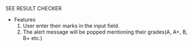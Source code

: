 SEE RESULT CHECKER

- Features
  1. User enter their marks in the input field.
  2. The alert message will be popped mentioning their grades(A, A+, B, B+ etc.)
